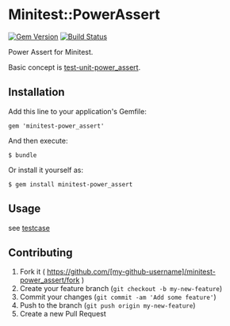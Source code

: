 # Minitest::PowerAssert

[![Gem Version](https://badge.fury.io/rb/minitest-power_assert.png)](https://rubygems.org/gems/minitest-power_assert) [![Build Status](https://travis-ci.org/hsbt/minitest-power_assert.png)](https://travis-ci.org/hsbt/minitest-power_assert)

Power Assert for Minitest.

Basic concept is [test-unit-power_assert](https://github.com/k-tsj/test-unit-power_assert).

## Installation

Add this line to your application's Gemfile:

    gem 'minitest-power_assert'

And then execute:

    $ bundle

Or install it yourself as:

    $ gem install minitest-power_assert

## Usage

see [testcase](https://github.com/hsbt/minitest-power_assert/blob/master/test/test_power_assert.rb)

## Contributing

1. Fork it ( https://github.com/[my-github-username]/minitest-power_assert/fork )
2. Create your feature branch (`git checkout -b my-new-feature`)
3. Commit your changes (`git commit -am 'Add some feature'`)
4. Push to the branch (`git push origin my-new-feature`)
5. Create a new Pull Request
